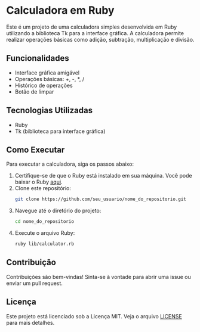 # Calculadora em Ruby

Este é um projeto de uma calculadora simples desenvolvida em Ruby utilizando a biblioteca Tk para a interface gráfica. A calculadora permite realizar operações básicas como adição, subtração, multiplicação e divisão.

## Funcionalidades

- Interface gráfica amigável
- Operações básicas: +, -, *, /
- Histórico de operações
- Botão de limpar

## Tecnologias Utilizadas

- Ruby
- Tk (biblioteca para interface gráfica)

## Como Executar

Para executar a calculadora, siga os passos abaixo:

1. Certifique-se de que o Ruby está instalado em sua máquina. Você pode baixar o Ruby [aqui](https://www.ruby-lang.org/en/downloads/).
2. Clone este repositório:
   ```bash
   git clone https://github.com/seu_usuario/nome_do_repositorio.git
   ```
3. Navegue até o diretório do projeto:
   ```bash
   cd nome_do_repositorio
   ```
4. Execute o arquivo Ruby:
   ```bash
   ruby lib/calculator.rb
   ```

## Contribuição

Contribuições são bem-vindas! Sinta-se à vontade para abrir uma issue ou enviar um pull request.

## Licença

Este projeto está licenciado sob a Licença MIT. Veja o arquivo [LICENSE](LICENSE) para mais detalhes. 